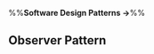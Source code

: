 <link rel="stylesheet" href="{{baseUrl}}/css/textbook.css">

<div class="website-content">

%%**Software Design Patterns →**%%

## Observer Pattern

<div id="main">

<include src="what/embed.md" />

</div>

</div>
